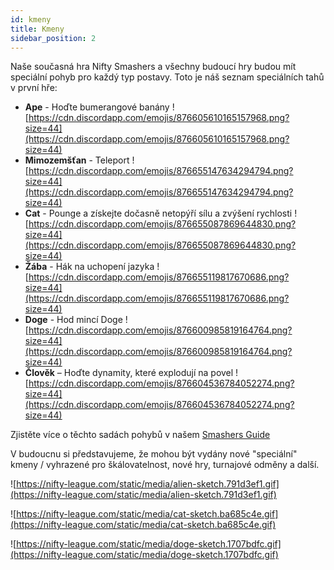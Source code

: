 ```yaml
---
id: kmeny
title: Kmeny
sidebar_position: 2
---
```


Naše současná hra Nifty Smashers a všechny budoucí hry budou mít speciální pohyb pro každý typ postavy. Toto je náš seznam speciálních tahů v první hře:

- **Ape** - Hoďte bumerangové banány ![https://cdn.discordapp.com/emojis/876605610165157968.png?size=44](https://cdn.discordapp.com/emojis/876605610165157968.png?size=44)
- **Mimozemšťan** - Teleport ![https://cdn.discordapp.com/emojis/876655147634294794.png?size=44](https://cdn.discordapp.com/emojis/876655147634294794.png?size=44)
- **Cat** - Pounge a získejte dočasně netopýří sílu a zvýšení rychlosti ![https://cdn.discordapp.com/emojis/876655087869644830.png?size=44](https://cdn.discordapp.com/emojis/876655087869644830.png?size=44)
- **Žába** - Hák na uchopení jazyka ![https://cdn.discordapp.com/emojis/876655119817670686.png?size=44](https://cdn.discordapp.com/emojis/876655119817670686.png?size=44)
- **Doge** - Hod mincí Doge ![https://cdn.discordapp.com/emojis/876600985819164764.png?size=44](https://cdn.discordapp.com/emojis/876600985819164764.png?size=44)
- **Člověk** – Hoďte dynamity, které explodují na povel ![https://cdn.discordapp.com/emojis/876604536784052274.png?size=44](https://cdn.discordapp.com/emojis/876604536784052274.png?size=44)

Zjistěte více o těchto sadách pohybů v našem [Smashers Guide](/guides/nifty-smashers/tribes)

V budoucnu si představujeme, že mohou být vydány nové "speciální" kmeny / vyhrazené pro škálovatelnost, nové hry, turnajové odměny a další.

![https://nifty-league.com/static/media/alien-sketch.791d3ef1.gif](https://nifty-league.com/static/media/alien-sketch.791d3ef1.gif)

![https://nifty-league.com/static/media/cat-sketch.ba685c4e.gif](https://nifty-league.com/static/media/cat-sketch.ba685c4e.gif)

![https://nifty-league.com/static/media/doge-sketch.1707bdfc.gif](https://nifty-league.com/static/media/doge-sketch.1707bdfc.gif)
